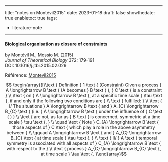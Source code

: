 
---
title: "notes on Montévil2015"
date: 2023-01-18
draft: false
showthedate: true
enabletoc: true
tags:
- literature-note
---

#### **Biological organisation as closure of constraints**     
by Montévil M., Mossio M. (2015)         
*Journal of Theoretical Biology* 372: 179-191       
DOI: 10.1016/j.jtbi.2015.02.029     

Référence:  [Montevil2015](reference/Montevil2015.md)



$$ \begin{array}{l}\text { Definition } 1 \text { (Constraint) Given a process } A \longrightarrow B \text { (A becomes } B \text { ), } C \text { is a constraint } \\ \text { on } A \longrightarrow B \text {, at a specific time scale } \tau \text {, if and only if the following two conditions are } \\ \text { fulfilled: } \\ \text { I/ The situations } A \longrightarrow B \text { and } A_{C} \longrightarrow B_{C} \text { (i.e. } A \longrightarrow B \text { under the influence of } C \text { ) } \\ \text { are not, as far as } B \text { is concerned, symmetric at a time scale } \tau \text {. } \\ \quad \text { Note } C_{A} \longrightarrow B \text { those aspects of } C \text { which play a role in the above asymmetry between } \\ \qquad A \longrightarrow B \text { and } A_{C} \longrightarrow B_{C} \text { at time scale } \tau \text {. } \\ \text { II/ } A \text { temporal symmetry is associated with all aspects of } C_{A} \longrightarrow B \text { with respect to the } \\ \text { process } A_{C} \longrightarrow B_{C} \text {, at time scale } \tau \text {. }\end{array}$$ 
